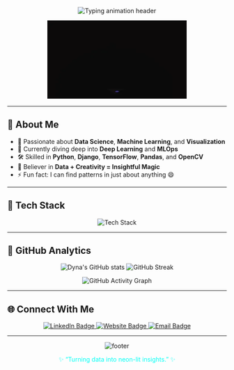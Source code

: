 <!-- 💫 NEON ANIMATED README -->
<p align="center">
  <img src="https://readme-typing-svg.herokuapp.com?font=Orbitron&size=28&duration=3000&pause=1000&color=00FFF5&center=true&vCenter=true&width=650&lines=Hey+there%2C+I'm+Dyna+⚡;Data+Enthusiast+%7C+ML+Explorer+%7C+Insight+Architect;Turning+data+into+neon-lit+insights+💫" alt="Typing animation header"/>
</p>

<p align="center">
  <img src="https://github.com/DynaJoshy/DynaJoshy/blob/main/sample.gif" alt="Animated intro GIF" width="320" />
</p>

---

## 🌠 About Me

- 🚀 Passionate about **Data Science**, **Machine Learning**, and **Visualization**  
- 🧠 Currently diving deep into **Deep Learning** and **MLOps**  
- 🛠️ Skilled in **Python**, **Django**, **TensorFlow**, **Pandas**, and **OpenCV**  
- 🎯 Believer in **Data + Creativity = Insightful Magic**  
- ⚡ Fun fact: I can find patterns in just about anything 😄  

---

## 🌈 Tech Stack

<p align="center">
  <img src="https://skillicons.dev/icons?i=python,vue,django,tensorflow,pytorch,pandas,opencv,sklearn,mysql,postgresql,grafana,firebase,linux,git&theme=dark" alt="Tech Stack"/>
</p>

---

## 🧬 GitHub Analytics

<p align="center">
  <img src="https://github-readme-stats.vercel.app/api?username=DynaJoshy&show_icons=true&theme=radical&title_color=00fff5&icon_color=ff00ff&text_color=c8f7ff&bg_color=000000" alt="Dyna's GitHub stats" height="165"/>
  <img src="https://github-readme-streak-stats.herokuapp.com/?user=DynaJoshy&theme=radical&background=000000&ring=ff00ff&fire=00fff5&currStreakLabel=c8f7ff" alt="GitHub Streak" height="165"/>
</p>

<p align="center">
  <img src="https://github-readme-activity-graph.vercel.app/graph?username=DynaJoshy&bg_color=000000&color=00fff5&line=ff00ff&point=ffffff&area=true&hide_border=true" alt="GitHub Activity Graph"/>
</p>

---

## 🌐 Connect With Me

<p align="center">
  <a href="https://www.linkedin.com/in/dyna-joshy/" target="_blank">
    <img src="https://img.shields.io/badge/LinkedIn-00fff5?style=for-the-badge&logo=linkedin&logoColor=000000" alt="LinkedIn Badge"/>
  </a>
  <a href="https://dynajoshy.netlify.app/" target="_blank">
    <img src="https://img.shields.io/badge/Website-ff00ff?style=for-the-badge&logo=About.me&logoColor=000000" alt="Website Badge"/>
  </a>
  <a href="mailto:dynajoshy@gmail.com">
    <img src="https://img.shields.io/badge/Email-c8f7ff?style=for-the-badge&logo=gmail&logoColor=000000" alt="Email Badge"/>
  </a>
</p>

---

<p align="center">
  <img src="https://capsule-render.vercel.app/api?type=wave&color=0:00fff5,100:ff00ff&height=100&section=footer" alt="footer" />
</p>

<p align="center" style="color:#00fff5;">
  ✨ “Turning data into neon-lit insights.” ✨
</p>
